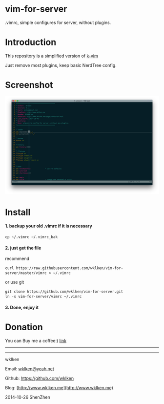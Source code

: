 vim-for-server
==============

.vimrc, simple configures for server, without plugins.

# Introduction

This repository is a simplified version of [k-vim](https://github.com/wklken/k-vim)

Just remove most plugins, keep basic NerdTree config.

# Screenshot

![screenshot](https://raw.githubusercontent.com/wklken/gallery/master/vim/vim-for-server.png)

# Install

#### 1. backup your old .vimrc if it is necessary

```
cp ~/.vimrc ~/.vimrc_bak
```

#### 2. just get the file

recommend
```
curl https://raw.githubusercontent.com/wklken/vim-for-server/master/vimrc > ~/.vimrc
```
or  use git

```
git clone https://github.com/wklken/vim-for-server.git
ln -s vim-for-server/vimrc ~/.vimrc
```

#### 3. Done, enjoy it


# Donation

You can Buy me a coffee:)  [link](http://www.wklken.me/pages/donation.html)


------------------------
------------------------

wklken

Email: wklken@yeah.net

Github: https://github.com/wklken

Blog: [http://www.wklken.me](http://www.wklken.me)

2014-10-26 ShenZhen
